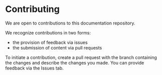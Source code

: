 # Contributing

We are open to contributions to this documentation repository.

We recognize contributions in two forms:

* the provision of feedback via issues
* the submission of content via pull requests

To initiate a contribution, create a pull request with the branch containing the changes and describe the changes you made. You can provide feedback via the Issues tab.

